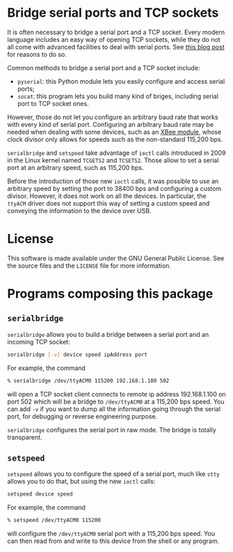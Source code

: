 Bridge serial ports and TCP sockets
===================================

It is often necessary to bridge a serial port and a TCP socket. Every
modern language includes an easy way of opening TCP sockets, while they
do not all come with advanced facilities to deal with serial ports.
See [this blog post](https://www.rfc1149.net/blog/2011/12/01/accessing-serial-ports-the-easy-way/)
for reasons to do so.

Common methods to bridge a serial port and a TCP socket include:

- `pyserial`: this Python module lets you easily configure and access
  serial ports;
- `socat`: this program lets you build many kind of briges, including
  serial port to TCP socket ones.

However, those do not let you configure an arbitrary baud rate that works
with every kind of serial port. Configuring an arbitrary baud rate may be
needed when dealing with some devices, such as an [XBee module](http://www.digi.com/xbee/),
whose clock divisor only allows for speeds such as the non-standard
115,200 bps.

`serialbridge` and `setspeed` take advantage of `ioctl` calls introduced
in 2009 in the Linux kernel named `TCGETS2` and `TCSETS2`. Those allow
to set a serial port at an arbitrary speed, such as 115,200 bps.

Before the introduction of those new `ioctl` calls, it was possible to use
an arbitrary speed by setting the port to 38400 bps and configuring a custom
divisor. However, it does not work on all the devices. In particular, the
`ttyACM` driver does not support this way of setting a custom speed and
conveying the information to the device over USB.

License
=======

This software is made available under the GNU General Public License. See the
source files and the `LICENSE` file for more information.

Programs composing this package
===============================

`serialbridge`
--------------

`serialbridge` allows you to build a bridge between a serial port and an incoming TCP socket:

```bash
serialbridge [-v] device speed ipAddress port
```

For example, the command

```bash
% serialbridge /dev/ttyACM0 115200 192.168.1.100 502
```

will open a TCP socket client connects to remote ip address 192.168.1.100 on port 502 which will 
be a bridge to `/dev/ttyACM0` at a 115,200 bps speed. You can add `-v` if you want to dump all 
the information going through the serial port, for debugging or reverse engineering purpose.

`serialbridge` configures the serial port in raw mode. The bridge is totally transparent.

`setspeed`
----------

`setspeed` allows you to configure the speed of a serial port, much like `stty` allows you to do that,
but using the new `ioctl` calls:

```bash
setspeed device speed
```

For example, the command

```bash
% setspeed /dev/ttyACM0 115200
```

will configure the `/dev/ttyACM0` serial port with a 115,200 bps
speed. You can then read from and write to this device from the shell
or any program.
